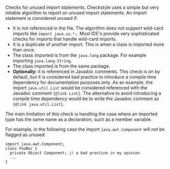 Checks for unused import statements. Checkstyle uses a simple but very
reliable algorithm to report on unused import statements. An import
statement is considered unused if:

  - It is not referenced in the file. The algorithm does not support
    wild-card imports like `import java.io.*;`. Most IDE's provide very
    sophisticated checks for imports that handle wild-card imports.
  - It is a duplicate of another import. This is when a class is
    imported more than once.
  - The class imported is from the `java.lang` package. For example
    importing `java.lang.String`.
  - The class imported is from the same package.
  - **Optionally:** it is referenced in Javadoc comments. This check is
    on by default, but it is considered bad practice to introduce a
    compile time dependency for documentation purposes only. As an
    example, the import `java.util.List` would be considered referenced
    with the Javadoc comment `{@link List}`. The alternative to avoid
    introducing a compile time dependency would be to write the Javadoc
    comment as `{@link java.util.List}`.

The main limitation of this check is handling the case where an imported
type has the same name as a declaration, such as a member variable.

For example, in the following case the import `java.awt.Component` will
not be flagged as unused:

``` 
import java.awt.Component;
class FooBar {
  private Object Component; // a bad practice in my opinion
  ...
}
        
```

